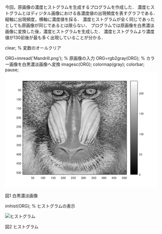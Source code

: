 今回，原画像の濃度ヒストグラムを生成するプログラムを作成した．
濃度ヒストグラムとはディジタル画像における各濃度値の出現頻度を表すグラフである．
縦軸に出現頻度，横軸に濃度値を採る．
濃度ヒストグラムが全く同じであったとしても原画像が同じであるとは限らない．
プログラムでは原画像を白黒濃淡画像に変換した後，濃度ヒストグラムを生成した．
濃度ヒストグラムより濃度値が130前後が最も多く出現していることが分かる．

clear; % 変数のオールクリア

ORG=imread('Mandrill.png'); % 原画像の入力
ORG=rgb2gray(ORG); % カラー画像を白黒濃淡画像へ変換
imagesc(ORG); colormap(gray); colorbar;
pause;
![白黒](画像処理画像/白黒.png)

  図1 白黒濃淡画像
  
imhist(ORG); % ヒストグラムの表示

![ヒストグラム](画像処理画像/課題4.png)

  図2 ヒストグラム
  
